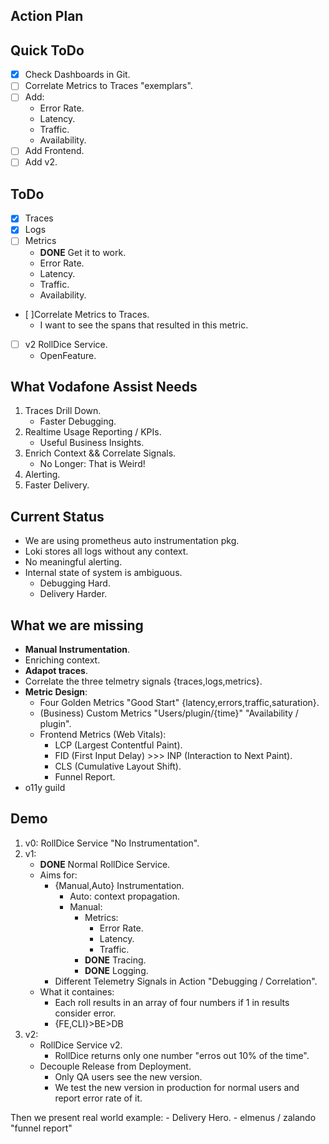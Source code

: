 ## Action Plan

## Quick ToDo
- [X] Check Dashboards in Git.
- [ ] Correlate Metrics to Traces "exemplars".
- [ ] Add:
    - Error Rate.
    - Latency.
    - Traffic.
    - Availability.
- [ ] Add Frontend.
- [ ] Add v2.

## ToDo
- [X] Traces
- [X] Logs
- [ ] Metrics
    - **DONE** Get it to work.
    - Error Rate.
    - Latency.
    - Traffic.
    + Availability.
- [ ]Correlate Metrics to Traces.
    - I want to see the spans that resulted in this metric.
- [ ] v2 RollDice Service.
    - OpenFeature.


## What Vodafone Assist Needs
1. Traces Drill Down.
    - Faster Debugging.
2. Realtime Usage Reporting / KPIs.
    - Useful Business Insights.
3. Enrich Context && Correlate Signals.
    - No Longer: That is Weird!
4. Alerting.
5. Faster Delivery.

## Current Status
- We are using prometheus auto instrumentation pkg.
- Loki stores all logs without any context.
- No meaningful alerting.
- Internal state of system is ambiguous.
    - Debugging Hard.
    - Delivery Harder.

## What we are missing
- **Manual Instrumentation**.
- Enriching context.
- **Adapot traces**.
- Correlate the three telmetry signals {traces,logs,metrics}.
- **Metric Design**:
    - Four Golden Metrics "Good Start" {latency,errors,traffic,saturation}.
    - (Business) Custom Metrics "Users/plugin/{time}" "Availability / plugin".
    - Frontend Metrics (Web Vitals):
        - LCP (Largest Contentful Paint).
        - FID (First Input Delay) >>> INP (Interaction to Next Paint).
        - CLS (Cumulative Layout Shift).
        + Funnel Report.
- o11y guild

## Demo
1. v0: RollDice Service "No Instrumentation".
2. v1:
    - **DONE** Normal RollDice Service.
    - Aims for:
        - {Manual,Auto} Instrumentation.
            - Auto: context propagation.
            - Manual:
                - Metrics:
                    - Error Rate.
                    - Latency.
                    - Traffic.
                    <!-- - Saturation. -->
                - **DONE** Tracing.
                - **DONE** Logging.
        - Different Telemetry Signals in Action "Debugging / Correlation".
    - What it containes:
        - Each roll results in an array of four numbers if 1 in results consider error.
        - {FE,CLI}>BE>DB
3. v2:
    - RollDice Service v2.
        - RollDice returns only one number "erros out 10% of the time".
    - Decouple Release from Deployment.
        - Only QA users see the new version.
        - We test the new version in production for normal users and report error rate of it.

Then we present real world example:
    - Delivery Hero.
    - elmenus / zalando "funnel report"
